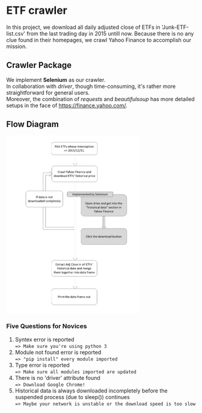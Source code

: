 # ETF crawler
In this project, we download all daily adjusted close of ETFs in 'Junk-ETF-list.csv' from the last trading day in 2015 untill now.
Because there is no any clue found in their homepages, we crawl Yahoo Finance to accomplish our mission.


## Crawler Package
We implement **Selenium** as our crawler.  
In collaboration with *driver*, though time-consuming, it's rather more straightforward for general users.  
Moreover, the combination of *requests* and *beautifulsoup* has more detailed setups in the face of https://finance.yahoo.com/.

## Flow Diagram
<img src="https://github.com/joe0123/Fintech-Text_Mining_and_Machine_Learning/blob/master/HW1/ETF/Flow_diagram.png" width="70%"/>

### Five Questions for Novices
1. Syntex error is reported  
`=> Make sure you're using python 3`
2. Module not found error is reported  
`=> "pip install" every module imported`
3. Type error is reported  
`=> Make sure all modules imported are updated`
4. There is no 'driver' attribute found  
`=> Download Google Chrome!`
5. Historical data is always downloaded incompletely before the suspended process (due to sleep()) continues  
`=> Maybe your network is unstable or the download speed is too slow`
